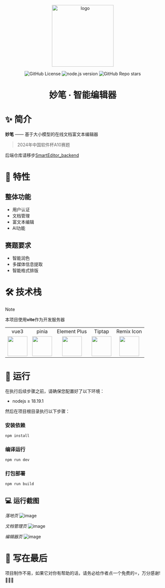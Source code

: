 <div align="center">
    <p align="center">
        <img src="https://github.com/user-attachments/assets/c7324129-02d4-48e9-af12-f0541f1421b2" alt="logo" width="200" />
    </p>
    
![GitHub License](https://img.shields.io/github/license/electronic-pig/SmartEditor)
![node.js version](https://img.shields.io/badge/nodejs-18+-orange.svg)
![GitHub Repo stars](https://img.shields.io/github/stars/electronic-pig/SmartEditor)

<h1 align="center">妙笔 · 智能编辑器</h1>
</div>

# ✨ 简介

**妙笔** —— 基于大小模型的在线文档富文本编辑器

> 2024年中国软件杯A10赛题

后端仓库请移步[SmartEditor_backend](https://github.com/electronic-pig/SmartEditor_backend)

# 🎉 特性

## 整体功能

- 用户认证
- 文档管理
- 富文本编辑
- AI功能
  
## 赛题要求

- 智能润色
- 多媒体信息提取
- 智能格式排版

# 🛠 技术栈

> [!Note]
> 本项目使用**vite**作为开发服务器

<table>
    <tr>
        <td align="center">vue3</td>
        <td align="center">pinia</td>
        <td align="center">Element Plus</td>
        <td align="center">Tiptap</td>
        <td align="center">Remix Icon</td>
    </tr>
    <tr>
        <td align="center">
            <a title="vue" href="https://cn.vuejs.org/" target="_blank">
                <img height="64px" src="https://github.com/user-attachments/assets/a193ff61-8738-44ab-87af-ccfeacfeeb4c"/>
            </a>
        </td>
        <td align="center">
            <a title="pinia" href="https://pinia.vuejs.org/zh/" target="_blank">
                <img height="64px" src="https://github.com/user-attachments/assets/376ea66f-2851-48dc-a7cf-31d505c807e2"/>
            </a>
        </td>
        <td align="center">
            <a title="element-plus" href="https://element-plus.org/zh-CN/" target="_blank">
                <img height="64px" src="https://github.com/user-attachments/assets/a88e7158-64f7-4d51-bb7c-12b024f9f913"/>
            </a>
        </td>
        <td align="center">
            <a title="tiptap" href="https://tiptap.dev/product/editor" target="_blank">
                <img height="64px" src="https://github.com/user-attachments/assets/ec0bbdae-93b8-4ab3-86f6-39192dc653b9"/>
            </a>
        </td>
        <td align="center">
            <a title="RemixIcon" href="https://remixicon.com/" target="_blank">
                <img height="64px" src="https://github.com/user-attachments/assets/0ac7f6d4-a03a-47dd-b207-2b3ab2626684"/>
            </a>
        </td>
    </tr>
</table>

# 🚀 运行

在执行后续步骤之前，请确保您配置好了以下环境：

- nodejs ≥ 18.19.1

然后在项目根目录执行以下步骤：

### 安装依赖
```sh
npm install
```

### 编译运行

```sh
npm run dev
```

### 打包部署

```sh
npm run build
```
## 💻 运行截图
*落地页*
![image](https://github.com/user-attachments/assets/276372f4-75bb-49be-85b0-b2a7a34c7391)

*文档管理页*
![image](https://github.com/user-attachments/assets/7f0015e7-5fe7-45bc-85ed-6df8d80b2afa)

*编辑器页*
![image](https://github.com/user-attachments/assets/0d2d6db8-194c-4b8f-9f0c-10eb553f0232)

# 📄 写在最后
项目制作不易，如果它对你有帮助的话，请务必给作者点一个免费的⭐，万分感谢!🙏🙏🙏
